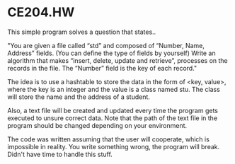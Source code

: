 # CE204.HW
This simple program solves a question that states..

"You are given a file called “std” and composed of “Number, Name, Address” fields.
(You can define the type of fields by yourself) Write an algorithm that makes “insert,
delete, update and retrieve”, processes on the records in the file. The “Number” field is the
key of each record."

The idea is to use a hashtable to store the data in the form of <key, value>, where the key is an integer and the value is a class named stu.
The class will store the name and the address of a student.

Also, a text file will be created and updated every time the program gets executed to unsure correct data.
Note that the path of the text file in the program should be changed depending on your environment.

The code was written assuming that the user will cooperate, which is impossible in reality.
You write something wrong, the program will break. Didn't have time to handle this stuff.
